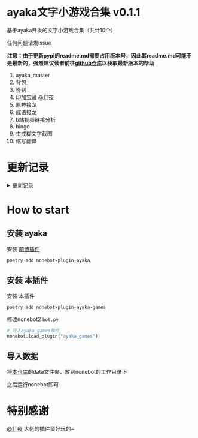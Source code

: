 # ayaka文字小游戏合集 v0.1.1

基于ayaka开发的文字小游戏合集（共计10个）

任何问题请发issue

<b>注意：由于更新pypi的readme.md需要占用版本号，因此其readme.md可能不是最新的，强烈建议读者前往[github仓库](https://github.com/bridgeL/nonebot-plugin-ayaka-games)以获取最新版本的帮助</b>


1. ayaka_master
2. 背包
3. 签到
4. 印加宝藏 [@灯夜](https://github.com/lunexnocty/Meiri)
5. 原神接龙
6. 成语接龙
7. b站视频链接分析
8. bingo
9. 生成糊文字截图
10. 缩写翻译

# 更新记录

<details>

<summary>更新记录</summary>

## 0.1.0 
适配0.3.x版本的ayaka插件

## 0.1.1
修复了checkin失效的问题

</details>

# How to start

## 安装 ayaka

安装 [前置插件](https://github.com/bridgeL/nonebot-plugin-ayaka) 

`poetry add nonebot-plugin-ayaka`


## 安装 本插件

安装 本插件

`poetry add nonebot-plugin-ayaka-games`

修改nonebot2  `bot.py` 

```python
# 导入ayaka_games插件
nonebot.load_plugin("ayaka_games")
```

## 导入数据

将[本仓库](https://github.com/bridgeL/nonebot-plugin-ayaka-games)的data文件夹，放到nonebot的工作目录下

之后运行nonebot即可

# 特别感谢

[@灯夜](https://github.com/lunexnocty/Meiri) 大佬的插件蛮好玩的~
